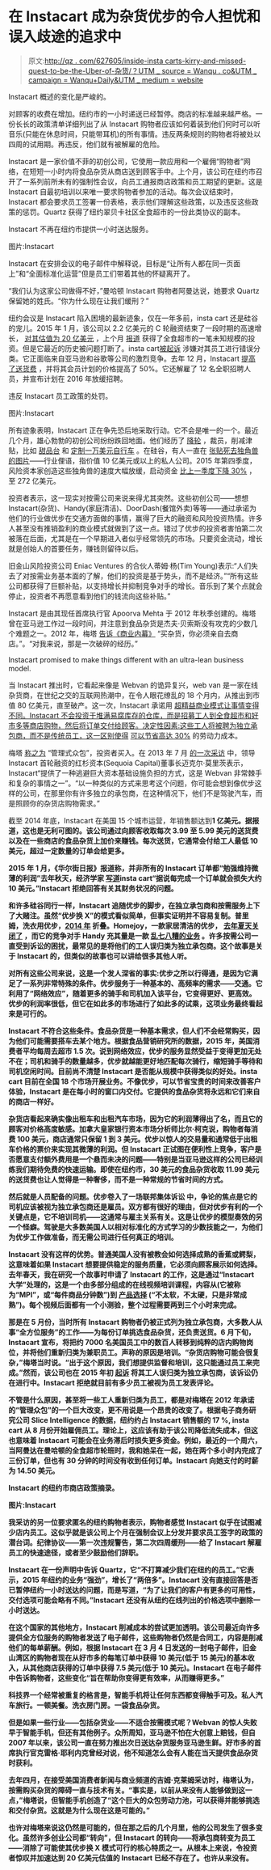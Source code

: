 # 在 Instacart 成为杂货优步的令人担忧和误入歧途的追求中

> 原文:[http://qz . com/627605/inside-insta carts-kirry-and-missed-quest-to-be-the-Uber-of-杂货/？UTM _ source = Wanqu . co&UTM _ campaign = Wanqu+Daily&UTM _ medium = website](http://qz.com/627605/inside-instacarts-fraught-and-misguided-quest-to-become-the-uber-of-groceries/?utm_source=wanqu.co&utm_campaign=Wanqu+Daily&utm_medium=website)

Instacart 概述的变化是严峻的。

对顾客的收费在增加。纽约市的一小时递送已经暂停。商店的标准越来越严格。一份长长的政策清单详细列出了从 Instacart 购物者应该如何着装到他们何时可以听音乐(只能在休息时间，只能带耳机)的所有事情。违反两条规则的购物者将被处以四周的试用期。再违反，他们就有被解雇的危险。

Instacart 是一家价值不菲的初创公司，它使用一款应用和一个雇佣“购物者”网络，在短短一小时内将食品杂货从商店送到顾客手中。上个月，该公司在纽约市召开了一系列前所未有的强制性会议，向员工通报商店政策和员工期望的更新。这是 Instacart 自最初培训以来唯一要求购物者参加的活动。每次会议结束时，Instacart 都会要求员工签署一份表格，表示他们理解这些政策，以及违反这些政策的惩罚。Quartz 获得了纽约翠贝卡社区全食超市的一份此类协议的副本。



Instacart 不再在纽约市提供一小时送达服务。

图片:Instacart



Instacart 在安排会议的电子邮件中解释说，目标是“让所有人都在同一页面上”和“全面标准化运营”但是员工们带着其他的怀疑离开了。

“我们认为这家公司做得不好，”曼哈顿 Instacart 购物者阿曼达说，她要求 Quartz 保留她的姓氏。“你为什么现在让我们缓刑？”

纽约会议是 Instacart 陷入困境的最新迹象，仅在一年多前，insta cart 还是硅谷的宠儿。2015 年 1 月，该公司以 2.2 亿美元的 C 轮融资结束了一段时期的高速增长， [对其估值为 20 亿美元](http://bits.blogs.nytimes.com/2015/01/12/instacart-a-grocery-delivery-start-up-raises-220-million/) ，上个月 [报道](http://recode.net/2016/02/23/whole-foods-to-invest-in-instacart-signs-new-multi-year-delivery-deal/) 获得了全食超市的一笔未知规模的投资。但是它最近的历史被问题打断了。insta cart[被起诉](http://fortune.com/2015/03/18/lawsuit-claims-instacart-personal-shoppers-should-be-classified-as-employees/) 涉嫌对其员工进行错误分类。它正面临来自亚马逊和谷歌等公司的激烈竞争。去年 12 月，Instacart [提高了送货费](https://news.instacart.com/2015/12/29/weve-updated-our-delivery-prices/) ，并将其会员计划的价格提高了 50%。它还解雇了 12 名全职招聘人员，并宣布计划在 2016 年放缓招聘。



违反 Instacart 员工政策的处罚。

图片:Instacart



所有迹象表明，Instacart 正在争先恐后地采取行动。它不会是唯一的一个。最近几个月，雄心勃勃的初创公司纷纷跌回地面。他们经历了 [降轮](https://www.cbinsights.com/research-downround-tracker) ，裁员，削减津贴，比如 [甜品台](http://www.wsj.com/articles/for-silicon-valley-the-hangover-begins-1455930769) 和 [定制一万美元自行车](http://www.nytimes.com/2016/02/22/technology/caution-rebuffed-unicorns-and-other-start-ups-fixate-on-rainbows.html) 。在硅谷，有人一直在 [张贴死去独角兽的图片](http://qz.com/623952/palantir-flyers-dead-unicorns-silicon-valley/)——行业俚语，指价值 10 亿美元或以上的私人公司。2015 年第四季度，风险资本家创造这些独角兽的速度大幅放缓，启动资金 [比上一季度下降 30%](https://www.cbinsights.com/blog/venture-capital-fall/) ，至 272 亿美元。

投资者表示，这一现实对按需公司来说来得尤其突然。这些初创公司——想想 Instacart(杂货)、Handy(家庭清洁)、DoorDash(餐馆外卖)等等——通过承诺为他们的行业做优步在交通方面做的事情，赢得了巨大的融资和风险投资热情。许多人甚至没有推销盈利的商业模式就做到了这一点。错过了优步的投资者害怕第二次被落在后面，尤其是在一个早期进入者似乎经常领先的市场。只要资金流动，增长就是创始人的首要任务，赚钱则留待以后。

旧金山风险投资公司 Eniac Ventures 的合伙人蒂姆·杨(Tim Young)表示:“人们失去了对按需业务基本面的了解，他们的投资是基于势头，而不是经济。”“所有这些公司都获得了巨额补贴，以支持增长并抑制竞争对手的增长。音乐到了某个点就会停止，投资者不再愿意看到他们的钱流向这些补贴。”

Instacart 是由其现任首席执行官 Apoorva Mehta 于 2012 年秋季创建的。梅塔曾在亚马逊工作过一段时间，并注意到食品杂货是杰夫·贝索斯没有攻克的少数几个难题之一。2012 年，梅塔 [告诉《商业内幕》](http://www.businessinsider.com/instacart-is-a-new-startup-thats-going-to-eliminate-your-trips-to-the-grocery-store-2012-9) “买杂货，你必须亲自去商店。”。“对我来说，那是一次破碎的经历。”

<aside class="o6p93a-0 feTqcM">Instacart promised to make things different with an ultra-lean business model.</aside>

当 Instacart 推出时，它看起来像是 Webvan 的诡异复兴，web van 是一家在线杂货商，在世纪之交的互联网热潮中，在令人眼花缭乱的 18 个月内，从推出到市值 80 亿美元，直至破产。这一次，Instacart 承诺用 [超精益商业模式让事情变得不同。Instacart 不会投资于堆满易腐库存的仓库，而是招募工人到全食超市和好市多等商店购物，然后将订单交付给顾客。决定性因素:这些工人将被聘为独立承包商，而不是传统员工，这一区别使得](http://bits.blogs.nytimes.com/2015/01/12/instacart-a-grocery-delivery-start-up-raises-220-million/) [可以节省高达 30%](http://www.slate.com/articles/business/moneybox/2015/07/handy_a_hot_startup_for_home_cleaning_has_a_big_mess_of_its_own.single.html) 的劳动力成本。

梅塔 [称之为](http://www.businessinsider.com/instacart-is-a-new-startup-thats-going-to-eliminate-your-trips-to-the-grocery-store-2012-9) “管理式众包”，投资者买入。在 2013 年 7 月 [的一次采访](https://www.youtube.com/watch?v=khrcG0YJv-I&t=5m48s) 中，领导 Instacart 首轮融资的红杉资本(Sequoia Capital)董事长迈克尔·莫里茨表示，Instacart“提供了一种逃避巨大资本基础设施负担的方式，这是 Webvan 非常棘手和复杂的事情之一”。“以一种类似的方式来思考这个问题，你可能会想到像优步这样的公司，在那里你有许多独立的承包商，在这种情况下，他们不是驾驶汽车，而是照顾你的杂货店购物需求。”

截至 2014 年底，Instacart 在美国 15 个城市运营，年销售额达到**1 亿美元。据报道，这也是无利可图的。该公司通过向顾客收取每次 3.99 至 5.99 美元的送货费以及在一些商店的食品杂货上加价来赚钱。每次送货，它通常会付给工人最低 10 美元，超过一定数量的订单会给更多。**

**2015 年 1 月，《华尔街日报》报道称，并非所有的 Instacart 订单都“勉强维持微薄的利润”去年秋天，经济学家 [写道](http://www.economist.com/news/business/21679202-some-private-technology-firms-are-having-trouble-justifying-their-lofty-valuations-rise-and)insta cart“据说每完成一个订单就会损失大约 10 美元。”Instacart 拒绝回答有关其财务状况的问题。**

**和许多硅谷同行一样，Instacart 追随优步的脚步，在独立承包商和按需服务上下了大赌注。虽然“优步换 X”的模式看似简单，但事实证明并不容易复制。普里姆，洗衣用优步，[2014 年](http://techcrunch.com/2014/01/06/prim-laundry-shuts-down/) 折叠。Homejoy，一款家居清洁的优步， [去年夏天关闭了](https://backchannel.com/why-homejoy-failed-bb0ab39d901a#.biizcni9y) ，而它的竞争对手 Handy 充其量是一款 [乱七八糟的业务](http://www.slate.com/articles/business/moneybox/2015/07/handy_a_hot_startup_for_home_cleaning_has_a_big_mess_of_its_own.html) 。许多按需公司一直受到诉讼的困扰，最常见的是将他们的工人误归类为独立承包商。这个故事是关于 Instacart 的，但类似的故事也可以讲给很多其他人听。**

**对所有这些公司来说，这是一个发人深省的事实:优步之所以行得通，是因为它满足了一系列非常特殊的条件。优步服务于一种基本的、高频率的需求——交通。它利用了“网络效应”，随着更多的骑手和司机加入该平台，它变得更好、更高效。优步的利润率很低，但它在如此多的市场进行了如此多的试乘，这项业务最终看起来是可行的。**

**Instacart 不符合这些条件。食品杂货是一种基本需求，但人们不会经常购买，因为他们可能需要搭车去某个地方。根据食品营销研究所的数据，2015 年，美国消费者平均每周去超市 1.5 次。说到网络效应，优步的服务显然受益于变得更加无处不在；司机和骑手的数量越多，优步就越能更好地匹配每次骑行，缩短骑手等待和司机空闲时间。目前尚不清楚 Instacart 是否能从规模中获得类似的好处。insta cart 目前在全国 18 个市场开展业务。不像优步，可以节省宝贵的时间来改善客户体验，Instacart 是在每小时的窗口内交付。它提供的食品杂货将永远和它们来自的商店一样好。**

**杂货店看起来确实像出租车和出租汽车市场，因为它的利润薄得出了名，而且它的顾客对价格高度敏感。加拿大皇家银行资本市场分析师比尔·柯克说，购物者每消费 100 美元，商店通常只保留 1 到 3 美元。优步以惊人的交易量和通常低于出租车价格的票价来实现其微薄的利润。但 Instacart 正试图在便利性上竞争，客户是否愿意支付额外费用是一个悬而未决的问题——特别是当亚马逊这样的公司已经训练我们期待免费的快速运输。即使在纽约市，30 美元的食品杂货收取 11.99 美元的送货费也让人觉得是一种奢侈，而不是一种常规的节省时间的方式。**

**然后就是人员配备的问题。优步卷入了一场联邦集体诉讼 中，争论的焦点是它的司机应该被视为独立承包商还是雇员。双方都有很好的理由，但对优步有利的一个关键点是，它不培训司机——这通常与雇主关系有关。这是让优步的模型奏效的另一个怪癖。驾驶是大多数美国人以相对标准化的方式学习的少数技能之一，为他们为优步工作做准备，而无需公司进行任何真正的培训。**

**Instacart 没有这样的优势。普通美国人没有被教会如何选择成熟的香蕉或鳄梨，这意味着如果 Instacart 想要提供稳定的服务质量，它必须向顾客展示如何选择。去年春天，我在研究一个故事时申请了 Instacart 的工作，这是通过“Instacart 大学”处理的，这是一个由多部分组成的在线视频培训课程，内容从(它被称为“MPI”，或“每件商品分钟数”)到 [产品选择](https://www.youtube.com/watch?v=xGwULs7JVcQ&feature=youtu.be) (“不太软，不太硬，只是非常成熟”)。每个视频后面都有一个小测验，整个过程需要两到三个小时来完成。**

**那是在 5 月份，当时所有 Instacart 购物者仍被正式列为独立承包商，大多数人从事“全方位服务”的工作——为每份订单挑选食品杂货，还负责送货。6 月下旬，Instacart 宣布，将把约 7000 名美国员工中的数百人转移到纯粹的店内购物岗位，并将他们重新归类为兼职员工。声称的原因是培训。“杂货店购物可能会很复杂，”梅塔当时说。“出于这个原因，我们想提供监督和培训，这只能通过员工来完成。”然而，该公司也在 2015 年初 [起诉](http://time.com/3748438/instacart-lawsuit/?xid=tcoshare) 将其工人误归类为独立承包商，该诉讼仍在进行中。Instacart 拒绝就目前有多少员工被视为员工发表评论。**

**不管是什么原因，甚至将一些工人重新归类为员工，都是对梅塔在 2012 年承诺的“管理众包”的一个巨大改变，更不用说是一个昂贵的改变了。根据电子商务研究公司 Slice Intelligence 的数据，纽约约占 Instacart 销售额的 17 %, insta cart 从 8 月份开始雇佣员工。理论上，这应该有助于该公司降低流失成本，但这也意味着 Instacart 可能会在业务滞后时损失更多资金。例如，最近的一个周六，当阿曼达在曼哈顿的全食超市轮班时，我和她呆在一起，她在两个多小时内完成了三份订单，但也有 30 分钟的时间没有收到任何订单。Instacart 向她支付的时薪为 14.50 美元。**



**Instacart 的纽约市商店政策摘录。**

**图片:Instacart**



**我采访的另一位要求匿名的纽约购物者表示，购物者感觉 Instacart 似乎在试图减少店内员工。这似乎就是该公司上个月在强制会议上分发并要求员工签字的政策的潜台词。纪律协议——第一次违规警告，第二次四周缓刑——给了 Instacart 解雇员工的快速途径，或者至少鼓励他们辞职。**

**Instacart 在一份声明中告诉 Quartz，它“不打算减少我们在纽约的员工。”它表示，2015 年纽约的业务“强劲”，增长了“两倍多”。Instacart 没有直接回答是否已暂停纽约一小时送达的问题，而是写道，“为了让我们的客户有更多的可用性，交付选项可能会略有不同。”Instacart 还没有从纽约在线列出的价格选项中删除一小时送达。**

**在这个国家的其他地方，Instacart 削减成本的尝试更加透明。该公司最近向许多提供全方位服务的购物者发送了电子邮件，这些购物者仍然是合同工，内容是削减他们的每单薪酬。例如，根据 Instacart 在 3 月 4 日发送的一封电子邮件，旧金山湾区的购物者现在从好市多的每笔订单中获得 10 美元(低于 15 美元)的基本收入，从其他商店获得的订单中获得 7.5 美元(低于 10 美元)。Instacart 在电子邮件中告诉购物者，这些变化“旨在帮助你变得更有效率，从而赚得更多。”**

**科技界一个经常被重复的格言是，智能手机将让任何东西都变得触手可及。私人汽车旅行。一顿美餐。洗衣房门房。一袋食品杂货。**

**但是如果一些行业——包括杂货业——不适合按需模式呢？Webvan 的惊人失败早于智能手机，但还有其他例子。众所周知，亚马逊不怕在大创意上赔钱，但自 2007 年以来，该公司一直在努力推出次日送达杂货服务亚马逊生鲜。好市多的首席执行官克雷格·耶利内克曾经对说，他不知道怎么会有人能在当天提供食品杂货时获利。**

**去年四月，在接受美国消费者新闻与商业频道的吉姆·克莱姆采访时，梅塔认为，按需购买杂货的障碍一直与技术有关。“事实是，以前从来没有人能够做到这一点，”梅塔说，但智能手机创造了“这个巨大的众包劳动力池，可以获得并能够挑选和交付杂货。这就是为什么现在这是可能的。”**

**也许对梅塔来说这仍然是可能的，但在那之后的几个月里，他的公司发生了很多变化。虽然许多创业公司都“转向”，但 Instacart 的转向——将承包商转变为员工——消除了可能使其优步换 X 模式可行的核心特质之一。从根本上来说，令投资者惊叹并加速达到 20 亿美元估值的 Instacart 已经不存在了。也许从来没有。**